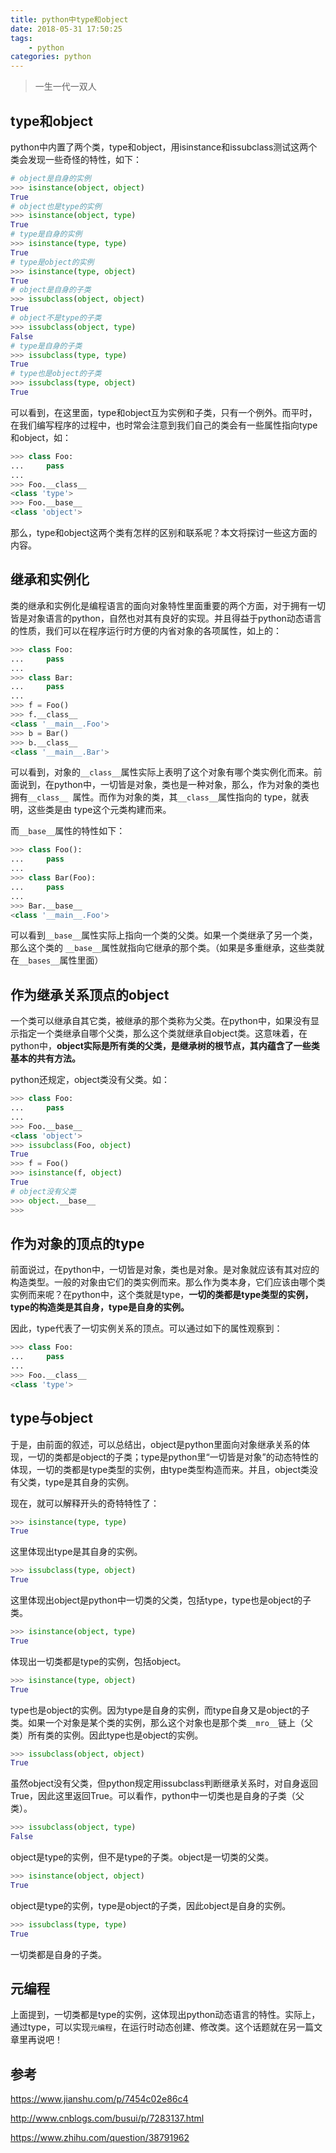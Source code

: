 ```yaml
---
title: python中type和object
date: 2018-05-31 17:50:25
tags: 
    - python
categories: python
---
```

>一生一代一双人

## type和object
python中内置了两个类，type和object，用isinstance和issubclass测试这两个类会发现一些奇怪的特性，如下：
```python
# object是自身的实例
>>> isinstance(object, object)
True
# object也是type的实例
>>> isinstance(object, type)
True
# type是自身的实例
>>> isinstance(type, type)
True
# type是object的实例
>>> isinstance(type, object)
True
# object是自身的子类
>>> issubclass(object, object)
True
# object不是type的子类
>>> issubclass(object, type)
False
# type是自身的子类
>>> issubclass(type, type)
True
# type也是object的子类
>>> issubclass(type, object)
True
```

可以看到，在这里面，type和object互为实例和子类，只有一个例外。而平时，在我们编写程序的过程中，也时常会注意到我们自己的类会有一些属性指向type和object，如：
```python
>>> class Foo:
...     pass
...
>>> Foo.__class__
<class 'type'>
>>> Foo.__base__
<class 'object'>
```
那么，type和object这两个类有怎样的区别和联系呢？本文将探讨一些这方面的内容。

## 继承和实例化
类的继承和实例化是编程语言的面向对象特性里面重要的两个方面，对于拥有一切皆是对象语言的python，自然也对其有良好的实现。并且得益于python动态语言的性质，我们可以在程序运行时方便的内省对象的各项属性，如上的：
```python
>>> class Foo:
...     pass
...
>>> class Bar:
...     pass
...
>>> f = Foo()
>>> f.__class__
<class '__main__.Foo'>
>>> b = Bar()
>>> b.__class__
<class '__main__.Bar'>
```
可以看到，对象的`__class__`属性实际上表明了这个对象有哪个类实例化而来。前面说到，在python中，一切皆是对象，类也是一种对象，那么，作为对象的类也拥有`__class__ `属性。而作为对象的类，其`__class__`属性指向的 type，就表明，这些类是由 type这个元类构建而来。

而`__base__`属性的特性如下：
```python
>>> class Foo():
...     pass
...
>>> class Bar(Foo):
...     pass
...
>>> Bar.__base__
<class '__main__.Foo'>
```
可以看到`__base__`属性实际上指向一个类的父类。如果一个类继承了另一个类，那么这个类的 `__base__`属性就指向它继承的那个类。（如果是多重继承，这些类就在`__bases__`属性里面）

## 作为继承关系顶点的object
一个类可以继承自其它类，被继承的那个类称为父类。在python中，如果没有显示指定一个类继承自哪个父类，那么这个类就继承自object类。这意味着，在python中，**object实际是所有类的父类，是继承树的根节点，其内蕴含了一些类基本的共有方法。**

python还规定，object类没有父类。如：
```python
>>> class Foo:
...     pass
...
>>> Foo.__base__
<class 'object'>
>>> issubclass(Foo, object)
True
>>> f = Foo()
>>> isinstance(f, object)
True
# object没有父类
>>> object.__base__
>>> 
```

## 作为对象的顶点的type
前面说过，在python中，一切皆是对象，类也是对象。是对象就应该有其对应的构造类型。一般的对象由它们的类实例而来。那么作为类本身，它们应该由哪个类实例而来呢？在python中，这个类就是type，**一切的类都是type类型的实例，type的构造类是其自身，type是自身的实例。**

因此，type代表了一切实例关系的顶点。可以通过如下的属性观察到：
```python
>>> class Foo:
...     pass
...
>>> Foo.__class__
<class 'type'>
```

<!--MORE-->
## type与object
于是，由前面的叙述，可以总结出，object是python里面向对象继承关系的体现，一切的类都是object的子类；type是python里“一切皆是对象”的动态特性的体现，一切的类都是type类型的实例，由type类型构造而来。并且，object类没有父类，type是其自身的实例。

现在，就可以解释开头的奇特特性了：

```python
>>> isinstance(type, type)
True
```
这里体现出type是其自身的实例。

```python
>>> issubclass(type, object)
True
```
这里体现出object是python中一切类的父类，包括type，type也是object的子类。

```python
>>> isinstance(object, type)
True
```
体现出一切类都是type的实例，包括object。

```python
>>> isinstance(type, object)
True
```
type也是object的实例。因为type是自身的实例，而type自身又是object的子类。如果一个对象是某个类的实例，那么这个对象也是那个类`__mro__`链上（父类）所有类的实例。因此type也是object的实例。

```python
>>> issubclass(object, object)
True
```
虽然object没有父类，但python规定用issubclass判断继承关系时，对自身返回True，因此这里返回True。可以看作，python中一切类也是自身的子类（父类）。

```python
>>> issubclass(object, type)
False
```
object是type的实例，但不是type的子类。object是一切类的父类。

```python
>>> isinstance(object, object)
True
```
object是type的实例，type是object的子类，因此object是自身的实例。

```python
>>> issubclass(type, type)
True
```
一切类都是自身的子类。

## 元编程
上面提到，一切类都是type的实例，这体现出python动态语言的特性。实际上，通过type，可以实现`元编程`，在运行时动态创建、修改类。这个话题就在另一篇文章里再说吧！

## 参考
https://www.jianshu.com/p/7454c02e86c4

http://www.cnblogs.com/busui/p/7283137.html

https://www.zhihu.com/question/38791962
